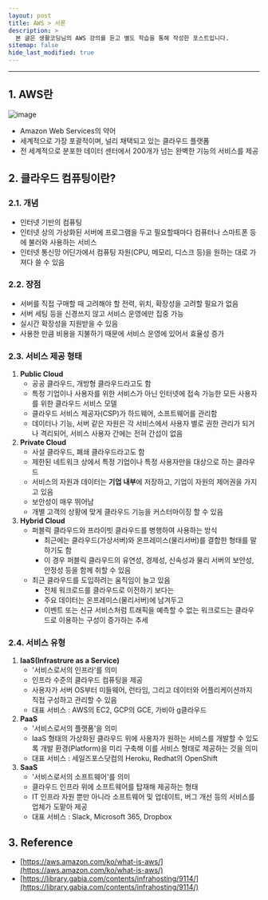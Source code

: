 ```yaml
---
layout: post
title: AWS > 서론
description: >
  본 글은 생활코딩님의 AWS 강의를 듣고 별도 학습을 통해 작성한 포스트입니다.
sitemap: false
hide_last_modified: true
---
```


---

## 1. AWS란

![image](https://user-images.githubusercontent.com/68031450/231650584-221ebc09-2abf-41a4-b9ae-7ab395921c3a.png)

- Amazon Web Services의 약어
- 세계적으로 가장 포괄적이며, 널리 채택되고 있는 클라우드 플랫폼
- 전 세계적으로 분포한 데이터 센터에서 200개가 넘는 완벽한 기능의 서비스를 제공

## 2. 클라우드 컴퓨팅이란?

### 2.1. 개념

- 인터넷 기반의 컴퓨팅
- 인터넷 상의 가상화된 서버에 프로그램을 두고 필요할때마다 컴퓨터나 스마트폰 등에 불러와 사용하는 서비스
- 인터넷 통신망 어딘가에서 컴퓨팅 자원(CPU, 메모리, 디스크 등)을 원하는 대로 가져다 쓸 수 있음

### 2.2. 장점

- 서버를 직접 구매할 때 고려해야 할 전력, 위치, 확장성을 고려할 필요가 없음
- 서버 세팅 등을 신경쓰지 않고 서비스 운영에만 집중 가능
- 실시간 확장성을 지원받을 수 있음
- 사용한 만큼 비용을 지불하기 때문에 서비스 운영에 있어서 효율성 증가

### 2.3. 서비스 제공 형태

1. **Public Cloud**
   - 공공 클라우드, 개방형 클라우드라고도 함
   - 특정 기업이나 사용자를 위한 서비스가 아닌 인터넷에 접속 가능한 모든 사용자를 위한 클라우드 서비스 모델
   - 클라우드 서비스 제공자(CSP)가 하드웨어, 소프트웨어를 관리함
   - 데이터나 기능, 서버 같은 자원은 각 서비스에서 사용자 별로 권한 관리가 되거나 격리되어, 서비스 사용자 간에는 전혀 간섭이 없음
2. **Private Cloud**
   - 사설 클라우드, 폐쇄 클라우드라고도 함
   - 제한된 네트워크 상에서 특정 기업이나 특정 사용자만을 대상으로 하는 클라우드
   - 서비스의 자원과 데이터는 **기업 내부**에 저장하고, 기업이 자원의 제어권을 가지고 있음
   - 보안성이 매우 뛰어남
   - 개별 고객의 상황에 맞게 클라우드 기능을 커스터마이징 할 수 있음
3. **Hybrid Cloud**
   - 퍼블릭 클라우드와 프라이빗 클라우드를 병행하여 사용하는 방식
     - 최근에는 클라우드(가상서버)와 온프레미스(물리서버)를 결합한 형태를 말하기도 함
     - 이 경우 퍼블릭 클라우드의 유연성, 경제성, 신속성과 물리 서버의 보안성, 안정성 등을 함께 취할 수 있음
   - 최근 클라우드를 도입하려는 움직임이 늘고 있음
     - 전체 워크로드를 클라우드로 이전하기 보다는
     - 주요 데이터는 온프레미스(물리서버)에 남겨두고
     - 이벤트 또는 신규 서비스처럼 트래픽을 예측할 수 없는 워크로드는 클라우드로 이용하는 구성이 증가하는 추세

### 2.4. 서비스 유형

1. **IaaS(Infrastrure as a Service)**
   - '서비스로서의 인프라'를 의미
   - 인프라 수준의 클라우드 컴퓨팅을 제공
   - 사용자가 서버 OS부터 미들웨어, 런타임, 그리고 데이터와 어플리케이션까지 직접 구성하고 관리할 수 있음
   - 대표 서비스 : AWS의 EC2, GCP의 GCE, 가비아 g클라우드
2. **PaaS**
   - '서비스로서의 플랫폼'을 의미
   - IaaS 형태의 가상화된 클라우드 위에 사용자가 원하는 서비스를 개발할 수 있도록 개발 환경(Platform)을 미리 구축해 이를 서비스 형태로 제공하는 것을 의미
   - 대표 서비스 : 세일즈포스닷컴의 Heroku, Redhat의 OpenShift
3. **SaaS**
   - '서비스로서의 소프트웨어'를 의미
   - 클라우드 인프라 위에 소프트웨어를 탑재해 제공하는 형태
   - IT 인프라 자원 뿐만 아니라 소프트웨어 및 업데이트, 버그 개선 등의 서비스를 업체가 도맡아 제공
   - 대표 서비스 : Slack, Microsoft 365, Dropbox

## 3. Reference

- [https://aws.amazon.com/ko/what-is-aws/](https://aws.amazon.com/ko/what-is-aws/)
- [https://library.gabia.com/contents/infrahosting/9114/](https://library.gabia.com/contents/infrahosting/9114/)
